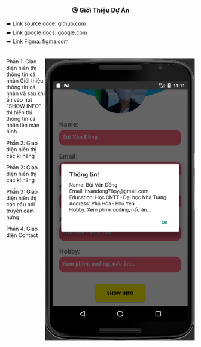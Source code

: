 
<div align="center">
  <h3>😘 Giới Thiệu Dự Án</h3>
</div>

<div width="100%">
  <span>
    ➡️ Link source code:  
  <span>
    <a target="_blank" href="https://github.com/dongpy78/63133727-AndroidProgramming/tree/main/Cau3_GioiThieuBanThan">github.com</a>
  </span
</span>
</div>

<div width="100%">
  <span>
    ➡️ Link google docs: 
  <span>
    <a target="_blank" href="https://docs.google.com/document/d/1yWZEl5trysnljfktaVmwpnXN-bxUvvMOmTG-J_VacwA/edit?usp=sharing">google.com</a>
  </span>
</span>
</div>

<div width="100%">
  <span>
    ➡️ Link Figma: 
  <span>
    <a target="_blank" href="https://www.figma.com/file/JrI35GNJ0uIzVR5uOy1GDG/Personal-Infomation?type=design&node-id=0-1&mode=design&t=JcTex7FBJOUMAnxB-0">figma.com</a>
  </span>
</span>
</div>

<br/>

<div>
  <img align="right" alt="Bred the penguin chillin' by the fire." height="auto" width="400" src="https://github.com/dongpy78/Image-github/blob/main/image/image_kiemtra_didong/Screenshot%202024-03-25%20231123.png" />

  <div>
    <p>
      Phần 1: Giao diện hiển thị thông tin cá nhân
      Giới thiệu thông tin cá nhân và sau khi ấn vào nút “SHOW INFO” thì hiển thị thông tin cá nhân lên màn hình.
    </p>
     <p>
      Phần 2: Giao diện hiển thị các kĩ năng
    </p>
     <p>
      Phần 2: Giao diện hiển thị các kĩ năng
    </p>
    <p>
      Phần 3: Giao diện hiển thị các câu nói truyền cảm hứng
    </p>
     <p>
      Phần 4. Giao diện Contact
    </p>
    
    


    
    

    
  </div>
  
</div>

